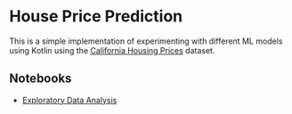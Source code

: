# House Price Prediction

This is a simple implementation of experimenting with different ML models using Kotlin using the [California Housing Prices](https://www.kaggle.com/datasets/camnugent/california-housing-prices) dataset.
## Notebooks
  
- [Exploratory Data Analysis](./notebooks/01.exploratory-data-analysis.ipynb)
